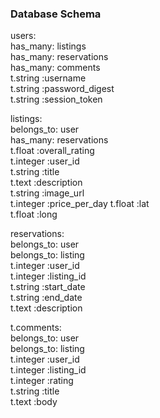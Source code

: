 ### Database Schema
users:  
has_many: listings  
has_many: reservations  
has_many: comments  
t.string :username  
t.string :password_digest  
t.string :session_token  

listings:  
belongs_to: user  
has_many: reservations  
t.float :overall_rating  
t.integer :user_id  
t.string :title  
t.text :description  
t.string :image_url  
t.integer :price_per_day
t.float :lat  
t.float :long  

reservations:  
belongs_to: user  
belongs_to: listing  
t.integer :user_id  
t.integer :listing_id  
t.string :start_date  
t.string :end_date  
t.text :description  

t.comments:  
belongs_to: user  
belongs_to: listing  
t.integer :user_id  
t.integer :listing_id  
t.integer :rating  
t.string :title  
t.text :body  
